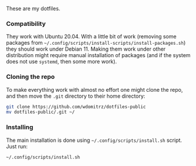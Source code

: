 These are my dotfiles.

### Compatibility

They work with Ubuntu 20.04. With a little bit of work (removing some packages from `~/.config/scripts/install-scripts/install-packages.sh`) they should work under Debian 11. Making them work under other distribution might require manual installation of packages (and if the system does not use `systemd`, then some more work).

### Cloning the repo

To make everything work with almost no effort one might clone the repo, and then move the `.git` directory to their home directory:

```bash
git clone https://github.com/wdomitrz/dotfiles-public
mv dotfiles-public/.git ~/
```

### Installing

The main installation is done using `~/.config/scripts/install.sh` script. Just run:

```bash
~/.config/scripts/install.sh
```
